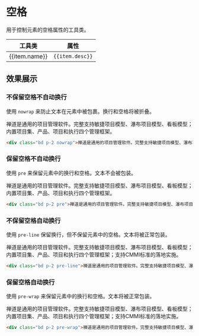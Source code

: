 # 空格

用于控制元素的空格属性的工具类。

<Example class="p-0">
  <table class="table">
    <thead>
      <tr>
        <th>工具类</th>
        <th>属性</th>
      </tr>
    </thead>
    <tbody>
      <tr v-for="item in whitespaceJson">
        <td>{{item.name}}</td>
        <td><code>{{item.desc}}</code></td>
      </tr>
    </tbody>
   </table>
</Example>

## 效果展示

### 不保留空格不自动换行

使用 `nowrap` 来防止文本在元素中被包裹。换行和空格将被折叠。

<Example>
  <div class="bd p-2 nowrap">禅道是通用的项目管理软件。完整支持敏捷项目模型、瀑布项目模型、看板模型；内置项目集、产品、项目和执行四个管理框架。</div>
</Example>

```html
<div class="bd p-2 nowrap">禅道是通用的项目管理软件。完整支持敏捷项目模型、瀑布项目模型、看板模型；内置项目集、产品、项目和执行四个管理框架。</div>
```

### 保留空格不自动换行

使用 `pre` 来保留元素中的换行和空格。文本不会被包装。

<Example>
  <div class="bd p-2 pre">禅道是通用的项目管理软件。完整支持敏捷项目模型、瀑布项目模型、看板模型；内置项目集、产品、项目和执行四个管理框架。</div>
</Example>

```html
<div class="bd p-2 pre">禅道是通用的项目管理软件。完整支持敏捷项目模型、瀑布项目模型、看板模型；内置项目集、产品、项目和执行四个管理框架。</div>
```

### 不保留空格自动换行

使用 `pre-line` 保留换行，但不保留元素中的空格。文本将被正常包装。

<Example>
  <div class="bd p-2 pre-line">禅道是通用的项目管理软件。完整支持敏捷项目模型、瀑布项目模型、看板模型；内置项目集、产品、项目和执行四个管理框架；支持CMMI标准的落地实施。</div>
</Example>

```html
<div class="bd p-2 pre-line">禅道是通用的项目管理软件。完整支持敏捷项目模型、瀑布项目模型、看板模型；内置项目集、产品、项目和执行四个管理框架；支持CMMI标准的落地实施。</div>
```

### 保留空格自动换行

使用 `pre-wrap` 来保留元素中的换行和空格。文本将被正常包装。

<Example>
  <div class="bd p-2 pre-wrap">禅道是通用的项目管理软件。完整支持敏捷项目模型、瀑布项目模型、看板模型；内置项目集、产品、项目和执行四个管理框架；支持CMMI标准的落地实施。</div>
</Example>

```html
<div class="bd p-2 pre-wrap">禅道是通用的项目管理软件。完整支持敏捷项目模型、瀑布项目模型、看板模型；内置项目集、产品、项目和执行四个管理框架；支持CMMI标准的落地实施。</div>
```

<script setup>
  const whitespaceJson = [
    {name: 'nowrap', desc: 'white-space: nowrap;'},
    {name: 'pre', desc: 'white-space: pre;'},
    {name: 'pre-line', desc: 'white-space: pre-line;'},
    {name: 'pre-wrap', desc: 'white-space: pre-wrap;'},
  ]
</script>
